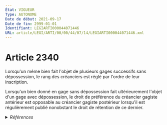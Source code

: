 ```yaml
---
État: VIGUEUR
Type: AUTONOME
Date de début: 2021-09-17
Date de fin: 2999-01-01
Identifiant: LEGIARTI000044071446
URL: article/LEGI/ARTI/00/00/44/07/14/LEGIARTI000044071446.xml
---
```


<h1>Article 2340</h1>

Lorsqu'un même bien fait l'objet de plusieurs gages successifs sans
dépossession, le rang des créanciers est réglé par l'ordre de leur
inscription.<br />

Lorsqu'un bien donné en gage sans dépossession fait ultérieurement l'objet d'un
gage avec dépossession, le droit de préférence du créancier gagiste antérieur
est opposable au créancier gagiste postérieur lorsqu'il est régulièrement publié
nonobstant le droit de rétention de ce dernier.


<details>
  <summary><em>Références</em></summary>

  <h2>Articles faisant référence à l'article</h2>
  
  <ul>
    <li>
      <a href="https://legal.tricoteuses.fr//redirection/LEGIARTI000044045514?vers=git&vers=legifrance">Ordonnance n° 2021-1192 du 15 septembre 2021 portant réforme du droit des sûretés - article 8 ENTIEREMENT_MODIF</a> DEPLACE source
    </li>
  </ul>
  
  <h2>Références faites par l'article</h2>
  
  <ul>
    <li>
      CODIFICATION source Loi 1804-03-19
    </li>
    <li>
      2021-09-15 DEPLACE cible <a href="https://legal.tricoteuses.fr//redirection/LEGIARTI000044045514?vers=git&vers=legifrance">Ordonnance n° 2021-1192 du 15 septembre 2021 portant réforme du droit des sûretés - article 8 ENTIEREMENT_MODIF</a>
    </li>
  </ul>
</details>
